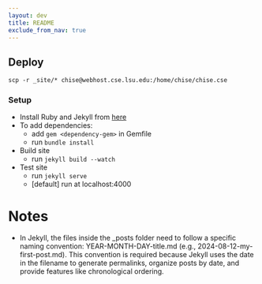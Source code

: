```yaml
---
layout: dev
title: README
exclude_from_nav: true
---
```


##  Deploy

`scp -r _site/* chise@webhost.cse.lsu.edu:/home/chise/chise.cse`

### Setup
- Install Ruby and Jekyll from [here](https://jekyllrb.com/docs/installation/windows/)
- To add dependencies:
  - add `gem <dependency-gem>` in Gemfile
  - run `bundle install`
- Build site
  - run `jekyll build --watch`
- Test site
  - run `jekyll serve`
  - [default] run at localhost:4000


# Notes
- In Jekyll, the files inside the _posts folder need to follow a specific naming convention: YEAR-MONTH-DAY-title.md (e.g., 2024-08-12-my-first-post.md). This convention is required because Jekyll uses the date in the filename to generate permalinks, organize posts by date, and provide features like chronological ordering.